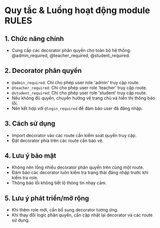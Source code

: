 # Quy tắc & Luồng hoạt động module RULES

## 1. Chức năng chính
- Cung cấp các decorator phân quyền cho toàn bộ hệ thống: @admin_required, @teacher_required, @student_required.

## 2. Decorator phân quyền
- `@admin_required`: Chỉ cho phép user role 'admin' truy cập route.
- `@teacher_required`: Chỉ cho phép user role 'teacher' truy cập route.
- `@student_required`: Chỉ cho phép user role 'student' truy cập route.
- Nếu không đủ quyền, chuyển hướng về trang chủ và hiển thị thông báo lỗi.
- Nên kết hợp với `@login_required` để đảm bảo user đã đăng nhập.

## 3. Cách sử dụng
- Import decorator vào các route cần kiểm soát quyền truy cập.
- Đặt decorator phía trên các route cần bảo vệ.

## 4. Lưu ý bảo mật
- Không nên lồng nhiều decorator phân quyền trên cùng một route.
- Đảm bảo các decorator luôn kiểm tra trạng thái đăng nhập trước khi kiểm tra role.
- Thông báo lỗi không tiết lộ thông tin nhạy cảm.

## 5. Lưu ý phát triển/mở rộng
- Khi thêm role mới, cần bổ sung decorator tương ứng.
- Khi thay đổi logic phân quyền, cần cập nhật lại decorator và các route sử dụng. 
